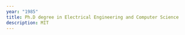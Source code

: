 ```yaml
---
year: "1985"
title: Ph.D degree in Electrical Engineering and Computer Science
description: MIT
---
```

